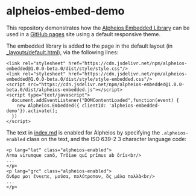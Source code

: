 # alpheios-embed-demo

This repository demonstrates how the [Alpheios Embedded Library](https://github.com/alpheios-project/embed-lib) can be used in a [GitHub pages](https://pages.github.com/) site using a default responsive theme.

The embedded library is added to the page in the default layout (in [_layouts/default.html](_layouts/default.html)), via the following lines:

```
<link rel="stylesheet" href="https://cdn.jsdelivr.net/npm/alpheios-embedded@1.0.0-beta.0/dist/style/style.css"/>
<link rel="stylesheet" href="https://cdn.jsdelivr.net/npm/alpheios-embedded@1.0.0-beta.0/dist/style/style-embedded.css"/>
<script src="https://cdn.jsdelivr.net/npm/alpheios-embedded@1.0.0-beta.0/dist/alpheios-embedded.js"></script>
<script type="text/javascript">
  document.addEventListener("DOMContentLoaded",function(event) {
    new Alpheios.Embedded({ clientId: 'alpheios-embedded-demo'}).activate();
  })
</script>

```

The text in [index.md](index.md) is enabled for Alpheios by specifying the `.alpheios-enabled` class on the text, and the ISO 639-2 3 character language code:

```
<p lang="lat" class="alpheios-enabled">
Arma virumque canō, Trōiae quī prīmus ab ōrīs<br/>
...
</p>
<p lang="grc" class="alpheios-enabled">
ἄνδρα μοι ἔννεπε, μοῦσα, πολύτροπον, ὃς μάλα πολλὰ<br/>
...
</p>
```
